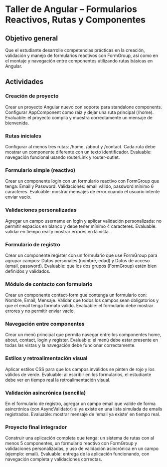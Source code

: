 # Taller de Angular – Formularios Reactivos, Rutas y Componentes

## Objetivo general
Que el estudiante desarrolle competencias prácticas en la creación, validación y manejo de formularios reactivos con FormGroup, así como en el montaje y navegación entre componentes utilizando rutas básicas en Angular.

## Actividades

### Creación de proyecto
Crear un proyecto Angular nuevo con soporte para standalone components. Configurar AppComponent como raíz y dejar una ruta principal (/home). Evaluable: el proyecto compila y muestra correctamente un mensaje de bienvenida.

### Rutas iniciales
Configurar al menos tres rutas: /home, /about y /contact. Cada ruta debe mostrar un componente diferente con un texto identificador. Evaluable: navegación funcional usando routerLink y router-outlet.

### Formulario simple (reactivo)
Crear un componente login con un formulario reactivo con FormGroup que tenga: Email y Password. Validaciones: email válido, password mínimo 6 caracteres. Evaluable: mostrar mensajes de error cuando el usuario intente enviar vacío.

### Validaciones personalizadas
Agregar un campo username en login y aplicar validación personalizada: no permitir espacios en blanco y debe tener mínimo 4 caracteres. Evaluable: validar en tiempo real y mostrar errores en la vista.

### Formulario de registro
Crear un componente register con un formulario que use FormGroup para agrupar campos: Datos personales (nombre, edad) y Datos de acceso (email, password). Evaluable: que los dos grupos (FormGroup) estén bien definidos y validados.

### Módulo de contacto con formulario
Crear un componente contact-form que contenga un formulario con: Nombre, Email, Mensaje. Validar que todos los campos sean obligatorios y que el email tenga formato válido. Evaluable: el formulario debe mostrar errores y no permitir enviar vacío.

### Navegación entre componentes
Crear un menú principal que permita navegar entre los componentes home, about, contact, login y register. Evaluable: el menú debe estar presente en todas las vistas y la navegación debe funcionar correctamente.

### Estilos y retroalimentación visual
Aplicar estilos CSS para que los campos inválidos se pinten de rojo y los válidos de verde. Evaluable: al escribir en los formularios, el estudiante debe ver en tiempo real la retroalimentación visual.

### Validación asincrónica (sencilla)
En el formulario de registro, agregar un campo email que valide de forma asincrónica (con AsyncValidator) si ya existe en una lista simulada de emails registrados. Evaluable: mostrar mensaje de 'email ya existe' en tiempo real.

### Proyecto final integrador
Construir una aplicación completa que tenga: un sistema de rutas con al menos 5 componentes, un formulario reactivo con FormGroup y validaciones personalizadas, y uso de validación asincrónica en un campo (ejemplo: email). Evaluable: entrega de la aplicación funcionando, con navegación completa y validaciones correctas.
